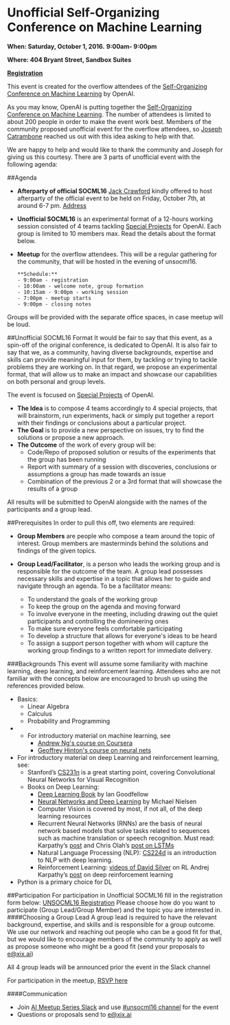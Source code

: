 # Unofficial Self-Organizing Conference on Machine Learning

**When: Saturday, October 1, 2016.**  **9:00am- 9:00pm**

**Where: 404 Bryant Street, Sandbox Suites**

[**Registration**](https://docs.google.com/forms/u/1/d/1gGlXDaEmmQ1CtBD27oqwD45BZQPxPd7gmaI1RzqUuCk/edit)

This event is created for the overflow attendees of the [Self-Organizing Conference on Machine Learning](https://openai.com/blog/machine-learning-unconference/) by OpenAI. 

As you may know, OpenAI is putting together the [Self-Organizing Conference on Machine Learning](https://github.com/openai/socml16/wiki). The number of attendees is limited to about 200 people in order to make the event work best. Members of the community proposed unofficial event for the overflow attendees, so [Joseph Catrambone](https://github.com/JosephCatrambone) reached us out with this idea asking to help with that.

We are happy to help and would like to thank the community and Joseph for giving us this courtesy. There are 3 parts of unofficial event with the following agenda:

##Agenda
- **Afterparty of official SOCML16** [Jack Crawford](https://github.com/jackccrawford) kindly offered to host afterparty of the official event to be held on Friday, October 7th, at around 6-7 pm. [Address](https://goo.gl/maps/XMyHxQYhBhC2)

- **Unofficial SOCML16** is an experimental format of a 12-hours working session consisted of 4 teams tackling [Special Projects](https://openai.com/blog/special-projects/) for OpenAI. Each group is limited to 10 members max. Read the details about the format below.

- **Meetup** for the overflow attendees. This will be a regular gathering for the community, that will be hosted in the evening of unsocml16.

      **Schedule:**
      - 9:00am - registration
      - 10:00am - welcome note, group formation
      - 10:15am - 9:00pm - working session
      - 7:00pm - meetup starts
      - 9:00pm - closing notes
      
Groups will be provided with the separate office spaces, in case meetup will be loud. 

##Unofficial SOCML16 Format
It would be fair to say that this event, as a spin-off of the original conference, is dedicated to OpenAI. It is also fair to say that we, as a community, having diverse backgrounds, expertise and skills can provide meaningful input for them, by tackling or trying to tackle problems they are working on. In that regard, we propose an experimental format, that will allow us to make an impact and showcase our capabilities on both personal and group levels.

The event is focused on [Special Projects](https://openai.com/blog/special-projects/) of OpenAI.
- **The Idea** is to compose 4 teams accordingly to 4 special projects, that will brainstorm, run experiments, hack or simply put together a report with their findings or conclusions about a particular project. 
- **The Goal** is to provide a new perspective on issues, try to find the solutions or propose a new approach.
- **The Outcome** of the work of every group will be:
  * Code/Repo of proposed solution or results of the experiments that the group has been running
  * Report with summary of a session with discoveries, conclusions or assumptions a group has made towards an issue
  * Combination of the previous 2 or a 3rd format that will showcase the results of a group

All results will be submitted to OpenAI alongside with the names of the participants and a group lead.

##Prerequisites
In order to pull this off, two elements are required:
- **Group Members** are people who compose a team around the topic of interest. Group members are masterminds behind the solutions and findings of the given topics. 

- **Group Lead/Facilitator**, is a person who leads the working group and is responsible for the outcome of the team. A group lead possesses necessary skills and expertise in a topic that allows her to guide and navigate through an agenda. To be a facilitator means:
  * To understand the goals of the working group
  * To keep the group on the agenda and moving forward
  * To involve everyone in the meeting, including drawing out the quiet participants and controlling the domineering ones
  * To make sure everyone feels comfortable participating
  * To develop a structure that allows for everyone's ideas to be heard
  * To assign a support person together with whom will capture the working group findings to a written report
for immediate delivery.

###Backgrounds 
This event will assume some familiarity with machine learning, deep learning, and reinforcement learning. Attendees who are not familiar with the concepts below are encouraged to brush up using the references provided below.
- Basics:
  * Linear Algebra
  * Calculus 
  * Probability and Programming 
- * For introductory material on machine learning, see
      - [Andrew Ng's course on Coursera](https://www.coursera.org/learn/machine-learning/)
      - [Geoffrey Hinton's course on neural nets](https://www.coursera.org/course/neuralnets)
- For introductory material on deep Learning and reinforcement learning, see:
  * Stanford’s [CS231n](http://cs231n.stanford.edu/) is a great starting point, covering Convolutional Neural Networks for Visual Recognition
  * Books on Deep Learning:
      - [Deep Learning Book](http://www.deeplearningbook.org/) by Ian Goodfellow
      - [Neural Networks and Deep Learning](http://neuralnetworksanddeeplearning.com/) by Michael Nielsen 
      - Computer Vision is covered by most, if not all, of the deep learning resources 
      - Recurrent Neural Networks (RNNs) are the basis of neural network based models that solve tasks related to sequences such as machine translation or speech recognition. Must read: Karpathy’s [post](http://karpathy.github.io/2015/05/21/rnn-effectiveness/)  and Chris Olah’s [post on LSTMs](http://colah.github.io/posts/2015-08-Understanding-LSTMs/)
      - Natural Language Processing (NLP): [CS224d](http://cs224d.stanford.edu/) is an introduction to NLP with deep learning. 
      - Reinforcement Learning: [videos of David Silver](http://www0.cs.ucl.ac.uk/staff/d.silver/web/Teaching.html) on RL Andrej Karpathy’s [post](http://karpathy.github.io/2016/05/31/rl/) on deep reinforcement learning 
- Python is a primary choice for DL

##Participation
For participation in Unofficial SOCML16 fill in the registration form below:
[UNSOCML16 Registration](https://goo.gl/forms/n3GFzLdOAISs13Rv2)
Please choose how do you want to participate (Group Lead/Group Member) and the topic you are interested in.
####Choosing a Group Lead
A group lead is required to have the relevant background, expertise, and skills and is responsible for a group outcome. We use our network and reaching out people who can be a good fit for that, but we would like to encourage members of the community to apply as well as propose someone who might be a good fit (send your proposals to e@xix.ai)

All 4 group leads will be announced prior the event in the Slack channel

For participation in the meetup, [RSVP here](https://www.meetup.com/superintelligencemeetup/events/234130900/)

####Communication
- Join [AI Meetup Series Slack](https://xixslack.herokuapp.com/) and use [#unsocml16 channel](https://aimeetupseries.slack.com/messages/unsocml16/) for the event
- Questions or proposals send to e@xix.ai





